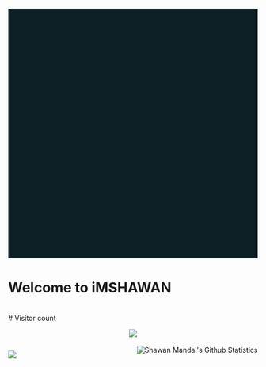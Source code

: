 <p align="center"> 
<img src="assets/imshawan.gif" alt="Hello Fellas"> 
</p>
<p align="center">
  <h1> Welcome to iMSHAWAN </h1> <br>
  # Visitor count  <br>
 </p>
<p align="center"> 
  <img src="https://profile-counter.glitch.me/imshawan/count.svg" />
</p>
<img style="padding-top:10px;" align="left" src="https://github-readme-stats.vercel.app/api/top-langs/?username=imshawan&hide=css&theme=dark&hide_langs_below=1" />

<a href="https://github.com/imshawan">
  <img style=”padding-top:30px;” align="right" src="https://github-readme-stats.vercel.app/api?username=imshawan&show_icons=true&theme=dracula&line_height=27" alt="Shawan Mandal's   Github Statistics"/>
</a>

<!--
**imshawan/imshawan** is a ✨ _special_ ✨ repository because its `README.md` (this file) appears on your GitHub profile.

Here are some ideas to get you started:

- 🔭 I’m currently working on ...
- 🌱 I’m currently learning ...
- 👯 I’m looking to collaborate on ...
- 🤔 I’m looking for help with ...
- 💬 Ask me about ...
- 📫 How to reach me: ...
- 😄 Pronouns: ...
- ⚡ Fun fact: ...
-->
